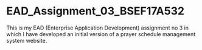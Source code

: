 # EAD_Assignment_03_BSEF17A532
This is my EAD (Enterprise Application Development) assignment no 3 in which I have developed an initial version of a prayer schedule management system website.
